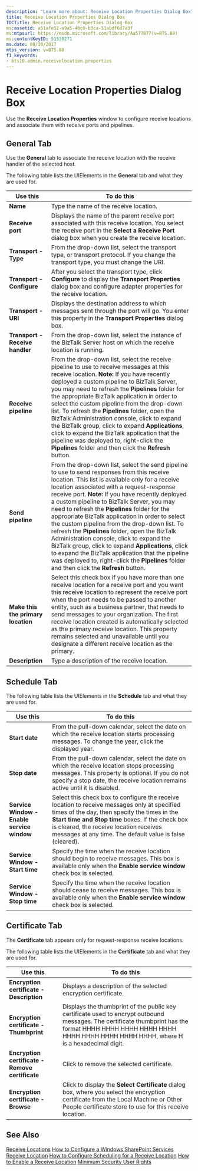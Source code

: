```yaml
---
description: "Learn more about: Receive Location Properties Dialog Box"
title: Receive Location Properties Dialog Box
TOCTitle: Receive Location Properties Dialog Box
ms:assetid: a51afe52-a9a5-40c0-b3ca-51abdf6d7a3f
ms:mtpsurl: https://msdn.microsoft.com/library/Aa577877(v=BTS.80)
ms:contentKeyID: 51530271
ms.date: 08/30/2017
mtps_version: v=BTS.80
f1_keywords:
- bts10.admin.receivelocation.properties
---
```


# Receive Location Properties Dialog Box

Use the **Receive Location Properties** window to configure receive locations and associate them with receive ports and pipelines.

## General Tab

Use the **General** tab to associate the receive location with the receive handler of the selected host.

The following table lists the UIElements in the **General** tab and what they are used for.

<table>
<thead>
<tr class="header">
<th>Use this</th>
<th>To do this</th>
</tr>
</thead>
<tbody>
<tr class="odd">
<td><strong>Name</strong></td>
<td>Type the name of the receive location.</td>
</tr>
<tr class="even">
<td><strong>Receive port</strong></td>
<td>Displays the name of the parent receive port associated with this receive location. You select the receive port in the <strong>Select a Receive Port</strong> dialog box when you create the receive location.</td>
</tr>
<tr class="odd">
<td><strong>Transport - Type</strong></td>
<td>From the drop-down list, select the transport type, or transport protocol. If you change the transport type, you must change the URI.</td>
</tr>
<tr class="even">
<td><strong>Transport - Configure</strong></td>
<td>After you select the transport type, click <strong>Configure</strong> to display the <strong>Transport Properties</strong> dialog box and configure adapter properties for the receive location.</td>
</tr>
<tr class="odd">
<td><strong>Transport - URI</strong></td>
<td>Displays the destination address to which messages sent through the port will go. You enter this property in the <strong>Transport Properties</strong> dialog box.</td>
</tr>
<tr class="even">
<td><strong>Transport - Receive handler</strong></td>
<td>From the drop-down list, select the instance of the BizTalk Server host on which the receive location is running.</td>
</tr>
<tr class="odd">
<td><strong>Receive pipeline</strong></td>
<td>From the drop-down list, select the receive pipeline to use to receive messages at this receive location. <strong>Note:</strong> If you have recently deployed a custom pipeline to BizTalk Server, you may need to refresh the <strong>Pipelines</strong> folder for the appropriate BizTalk application in order to select the custom pipeline from the drop-down list. To refresh the <strong>Pipelines</strong> folder, open the BizTalk Administration console, click to expand the BizTalk group, click to expand <strong>Applications</strong>, click to expand the BizTalk application that the pipeline was deployed to, right-click the <strong>Pipelines</strong> folder and then click the <strong>Refresh</strong> button.</td>
</tr>
<tr class="even">
<td><strong>Send pipeline</strong></td>
<td>From the drop-down list, select the send pipeline to use to send responses from this receive location. This list is available only for a receive location associated with a request-response receive port. <strong>Note:</strong> If you have recently deployed a custom pipeline to BizTalk Server, you may need to refresh the <strong>Pipelines</strong> folder for the appropriate BizTalk application in order to select the custom pipeline from the drop-down list. To refresh the <strong>Pipelines</strong> folder, open the BizTalk Administration console, click to expand the BizTalk group, click to expand <strong>Applications</strong>, click to expand the BizTalk application that the pipeline was deployed to, right-click the <strong>Pipelines</strong> folder and then click the <strong>Refresh</strong> button.</td>
</tr>
<tr class="odd">
<td><strong>Make this the primary location</strong></td>
<td>Select this check box if you have more than one receive location for a receive port and you want this receive location to represent the receive port when the port needs to be passed to another entity, such as a business partner, that needs to send messages to your organization. The first receive location created is automatically selected as the primary receive location. This property remains selected and unavailable until you designate a different receive location as the primary.</td>
</tr>
<tr class="even">
<td><strong>Description</strong></td>
<td>Type a description of the receive location.</td>
</tr>
</tbody>
</table>

## Schedule Tab

The following table lists the UIElements in the **Schedule** tab and what they are used for.

<table>
<thead>
<tr class="header">
<th>Use this</th>
<th>To do this</th>
</tr>
</thead>
<tbody>
<tr class="odd">
<td><strong>Start date</strong></td>
<td>From the pull-down calendar, select the date on which the receive location starts processing messages. To change the year, click the displayed year.</td>
</tr>
<tr class="even">
<td><strong>Stop date</strong></td>
<td>From the pull-down calendar, select the date on which the receive location stops processing messages. This property is optional. If you do not specify a stop date, the receive location remains active until it is disabled.</td>
</tr>
<tr class="odd">
<td><strong>Service Window - Enable service window</strong></td>
<td>Select this check box to configure the receive location to receive messages only at specified times of the day, then specify the times in the <strong>Start time and Stop time</strong> boxes. If the check box is cleared, the receive location receives messages at any time. The default value is false (cleared).</td>
</tr>
<tr class="even">
<td><strong>Service Window - Start time</strong></td>
<td>Specify the time when the receive location should begin to receive messages. This box is available only when the <strong>Enable service window</strong> check box is selected.</td>
</tr>
<tr class="odd">
<td><strong>Service Window - Stop time</strong></td>
<td>Specify the time when the receive location should cease to receive messages. This box is available only when the <strong>Enable service window</strong> check box is selected.</td>
</tr>
</tbody>
</table>

## Certificate Tab

The **Certificate** tab appears only for request-response receive locations.

The following table lists the UIElements in the **Certificate** tab and what they are used for.

<table>
<thead>
<tr class="header">
<th>Use this</th>
<th>To do this</th>
</tr>
</thead>
<tbody>
<tr class="odd">
<td><strong>Encryption certificate - Description</strong></td>
<td>Displays a description of the selected encryption certificate.</td>
</tr>
<tr class="even">
<td><strong>Encryption certificate - Thumbprint</strong></td>
<td>Displays the thumbprint of the public key certificate used to encrypt outbound messages. The certificate thumbprint has the format HHHH HHHH HHHH HHHH HHHH HHHH HHHH HHHH HHHH HHHH, where H is a hexadecimal digit.</td>
</tr>
<tr class="odd">
<td><strong>Encryption certificate - Remove certificate</strong></td>
<td>Click to remove the selected certificate.</td>
</tr>
<tr class="even">
<td><strong>Encryption certificate - Browse</strong></td>
<td>Click to display the <strong>Select Certificate</strong> dialog box, where you select the encryption certificate from the Local Machine or Other People certificate store to use for this receive location.</td>
</tr>
</tbody>
</table>

## See Also

[Receive Locations](https://msdn.microsoft.com/library/aa578407\(v=bts.80\))  
[How to Configure a Windows SharePoint Services Receive Location](https://msdn.microsoft.com/library/aa560390\(v=bts.80\))  
[How to Configure Scheduling for a Receive Location](https://msdn.microsoft.com/library/aa559260\(v=bts.80\))  
[How to Enable a Receive Location](https://msdn.microsoft.com/library/aa561716\(v=bts.80\))  
[Minimum Security User Rights](https://msdn.microsoft.com/library/aa559845\(v=bts.80\))
